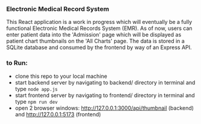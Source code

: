 ### Electronic Medical Record System  
This React application is a work in progress which will eventually be a fully functional Electronic Medical Records System (EMR). As of now, users can enter patient data into the 'Admission' page which will be displayed as patient chart thumbnails on the 'All Charts' page. The data is stored in a SQLite database and consumed by the frontend by way of an Express API.  
  

### to Run:  
- clone this repo to your local machine  
- start backend server by navigating to backend/ directory in terminal and type ```node app.js```  
- start frontend server by navigating to frontend/ directory in terminal and type ```npm run dev```
- open 2 browser windows: http://127.0.0.1:3000/api/thumbnail (backend) and http://127.0.0.1:5173 (frontend)

